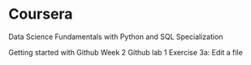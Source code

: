 # Coursera
Data Science Fundamentals with Python and SQL Specialization

Getting started with Github
Week 2 Github lab 1 Exercise 3a: Edit a file 
